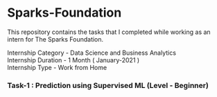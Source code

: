 # Sparks-Foundation

This repository contains the tasks that I completed while working as an intern for The Sparks Foundation.

Internship Category - Data Science and Business Analytics <br>
Internship Duration - 1 Month ( January-2021 ) <br>
Internship Type - Work from Home <br>

### Task-1 : Prediction using Supervised ML (Level - Beginner)
